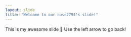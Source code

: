 ```yaml
---
layout: slide
title: "Welcome to our easc2793's slide!"
---
```

This is my awesome slide :tada:
Use the left arrow to go back!
